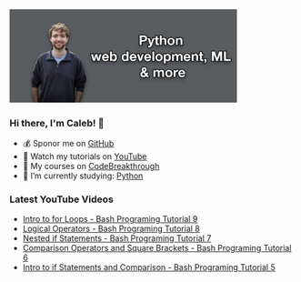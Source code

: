 <img src="github-cover-photo-my-face.jpg" width="400px" />

### Hi there, I'm Caleb! 🍛

- 💰 Sponor me on [GitHub](https://github.com/sponsors/CalebCurry)
- 🎥 Watch my tutorials on [YouTube](https://www.youtube.com/calebthevideomaker2)
- 📗 My courses on [CodeBreakthrough](https://www.codebreakthrough.com)
- 🤔 I’m currently studying: [Python](https://www.youtube.com/watch?v=s3IvdkCq2_c&t=4254s)

### Latest YouTube Videos
<!-- YOUTUBE:START -->
- [Intro to for Loops - Bash Programing Tutorial 9](https://www.youtube.com/watch?v=D53L7MkYvys)
- [Logical Operators - Bash Programing Tutorial 8](https://www.youtube.com/watch?v=sDRHmbRlNT8)
- [Nested if Statements - Bash Programing Tutorial 7](https://www.youtube.com/watch?v=w7j4bpgoBik)
- [Comparison Operators and Square Brackets - Bash Programing Tutorial 6](https://www.youtube.com/watch?v=XSLj65wnP90)
- [Intro to if Statements and Comparison - Bash Programing Tutorial 5](https://www.youtube.com/watch?v=in7EmB9Wfhc)
<!-- YOUTUBE:END -->
